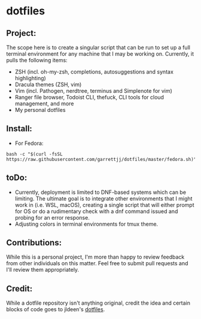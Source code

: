 # dotfiles
## Project:
The scope here is to create a singular script that can be run to set up a full terminal environment for any machine that I may be working on. Currently, it pulls the following items:
* ZSH (incl. oh-my-zsh, completions, autosuggestions and syntax highlighting)
* Dracula themes (ZSH, vim)
* Vim (incl. Pathogen, nerdtree, terminus and Simplenote for vim)
* Ranger file browser, Todoist CLI, thefuck, CLI tools for cloud management, and more
* My personal dotfiles

## Install:
* For Fedora:
```
bash -c "$(curl -fsSL https://raw.githubusercontent.com/garrettjj/dotfiles/master/fedora.sh)"
```

## toDo:
* Currently, deployment is limited to DNF-based systems which can be limiting. The ultimate goal is to integrate other environments that I might work in (i.e. WSL, macOS), creating a single script that will either prompt for OS or do a rudimentary check with a dnf command issued and probing for an error response.
* Adjusting colors in terminal environments for tmux theme.

## Contributions:
While this is a personal project, I'm more than happy to review feedback from other individuals on this matter. Feel free to submit pull requests and I'll review them appropriately.

## Credit:
While a dotfile repository isn't anything original, credit the idea and certain blocks of code goes to jldeen's [dotfiles](https://github.com/jldeen/dotfiles). 
